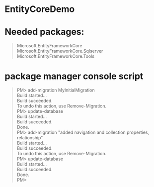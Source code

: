 # EntityCoreDemo

# Needed packages:
> Microsoft.EntityFrameworkCore <br/>
> Microsoft.EntityFrameworkCore.Sqlserver <br/>
> Microsoft.EntityFrameworkCore.Tools <br/>

# package manager console script
> PM> add-migration MyInitialMigration <br/>
> Build started... <br/>
> Build succeeded.<br/>
> To undo this action, use Remove-Migration. <br/>
> PM> update-database <br/>
> Build started... <br/>
> Build succeeded.<br/>
> Done. <br/>
> PM> add-migration "added navigation and collection properties, relationship" <br/>
> Build started... <br/>
> Build succeeded. <br/>
> To undo this action, use Remove-Migration. <br/>
> PM> update-database <br/>
> Build started...<br/>
> Build succeeded. <br/>
> Done.<br/>
> PM>  <br/>
